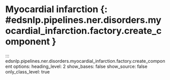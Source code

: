 # Myocardial infarction {: #edsnlp.pipelines.ner.disorders.myocardial_infarction.factory.create_component }

::: edsnlp.pipelines.ner.disorders.myocardial_infarction.factory.create_component
    options:
        heading_level: 2
        show_bases: false
        show_source: false
        only_class_level: true
